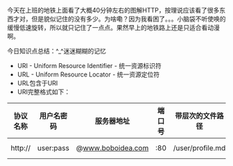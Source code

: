 今天在上班的地铁上面看了大概40分钟左右的图解HTTP，按理说应该看了很多东西才对，但是貌似记住的没有多少。为啥嘞？因为我看困了。。。小脑袋不听使唤的缓慢低速旋转，所以就只记住了一点点。果然早上的地铁路上还是只适合看动漫啊。

今日知识点总结：^_^迷迷糊糊的记忆

- URI - Uniform Resource Identifier - 统一资源标识符
- URL - Uniform Resource Locator - 统一资源定位符
- URL包含于URI
- URI完整格式如下：

|协议名称|用户名密码|服务器地址|端口号|带层次的文件路径|查询字符串|片段标识符|
|:------:|:-------:|:---------:|:---:|:--------------:|:---------:|:--------:|
|http://|user:pass|@www.boboidea.com|:80|/user/profile.md|?userId=1&name=b|#introduction|
